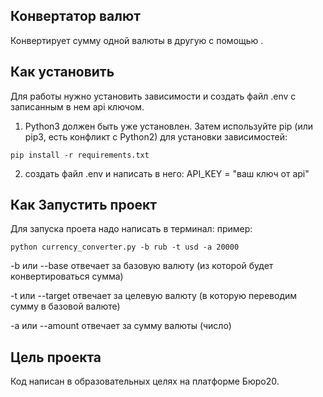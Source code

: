 ## Конвертатор валют
Конвертирует сумму одной валюты в другую с помощью .

## Как установить
Для работы нужно установить зависимости и создать файл .env с записанным в нем api ключом.

1. Python3 должен быть уже установлен. Затем используйте pip (или pip3, есть конфликт с Python2) для установки зависимостей:

```pip install -r requirements.txt```

2. создать файл .env и написать в него:
API_KEY = "ваш ключ от api"
## Как Запустить проект
Для запуска проета надо написать в терминал:
пример:

```python currency_converter.py -b rub -t usd -a 20000```

-b или --base отвечает за базовую валюту (из которой будет конвертироваться сумма)

-t или --target отвечает за целевую валюту (в которую переводим сумму в базовой валюте)

-a или --amount отвечает за сумму валюты (число)

## Цель проекта
Код написан в образовательных целях на платформе Бюро20.